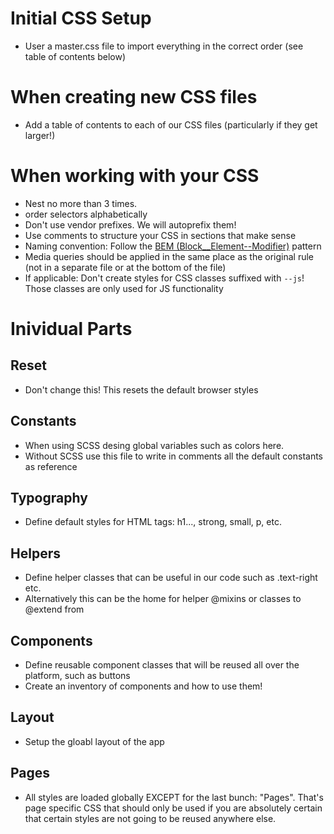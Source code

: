 # Initial CSS Setup

- User a master.css file to import everything in the correct order (see table of contents below)

# When creating new CSS files

- Add a table of contents to each of our CSS files (particularly if they get larger!)

# When working with your CSS

- Nest no more than 3 times.
- order selectors alphabetically
- Don't use vendor prefixes. We will autoprefix them!
- Use comments to structure your CSS in sections that make sense
- Naming convention: Follow the [BEM (Block__Element--Modifier)](http://getbem.com/naming/) pattern
- Media queries should be applied in the same place as the original rule (not in a separate file or at the bottom of the file)
- If applicable: Don't create styles for CSS classes suffixed with `--js`! Those classes are only used for JS functionality

# Inividual Parts

## Reset

- Don't change this! This resets the default browser styles

## Constants

- When using SCSS desing global variables such as colors here.
- Without SCSS use this file to write in comments all the default constants as reference

## Typography

- Define default styles for HTML tags: h1..., strong, small, p, etc.

## Helpers

- Define helper classes that can be useful in our code such as .text-right etc.
- Alternatively this can be the home for helper @mixins or classes to @extend from

## Components

- Define reusable component classes that will be reused all over the platform, such as buttons
- Create an inventory of components and how to use them!

## Layout

- Setup the gloabl layout of the app

## Pages

- All styles are loaded globally EXCEPT for the last bunch: "Pages". That's page specific CSS that should only be used if you are absolutely certain that certain styles are not going to be reused anywhere else.
